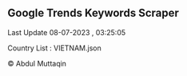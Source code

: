 

## Google Trends Keywords Scraper 
 
Last Update 08-07-2023 , 03:25:05

Country List :
VIETNAM.json



© Abdul Muttaqin 
